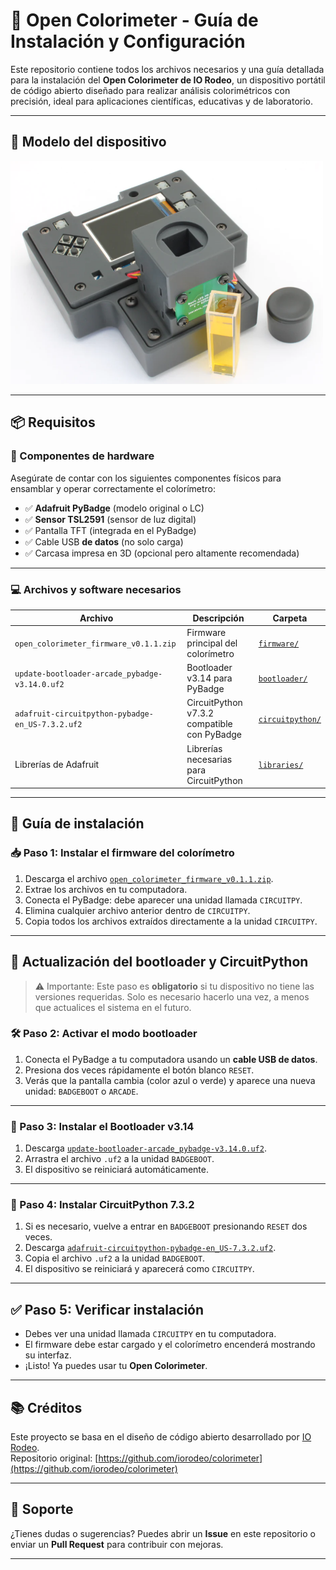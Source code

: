 # 🎨 Open Colorimeter - Guía de Instalación y Configuración

Este repositorio contiene todos los archivos necesarios y una guía detallada para la instalación del **Open Colorimeter de IO Rodeo**, un dispositivo portátil de código abierto diseñado para realizar análisis colorimétricos con precisión, ideal para aplicaciones científicas, educativas y de laboratorio.

---

## 📸 Modelo del dispositivo

<img src="image_1.png" alt="Open Colorimeter" width="500"/>

---

## 📦 Requisitos

### 🧰 Componentes de hardware

Asegúrate de contar con los siguientes componentes físicos para ensamblar y operar correctamente el colorímetro:

- ✅ **Adafruit PyBadge** (modelo original o LC)
- ✅ **Sensor TSL2591** (sensor de luz digital)
- ✅ Pantalla TFT (integrada en el PyBadge)
- ✅ Cable USB **de datos** (no solo carga)
- ✅ Carcasa impresa en 3D (opcional pero altamente recomendada)

---

### 💻 Archivos y software necesarios

| Archivo                                                   | Descripción                                      | Carpeta                |
|-----------------------------------------------------------|--------------------------------------------------|------------------------|
| `open_colorimeter_firmware_v0.1.1.zip`                    | Firmware principal del colorímetro               | [`firmware/`](firmware/) |
| `update-bootloader-arcade_pybadge-v3.14.0.uf2`            | Bootloader v3.14 para PyBadge                    | [`bootloader/`](bootloader/) |
| `adafruit-circuitpython-pybadge-en_US-7.3.2.uf2`          | CircuitPython v7.3.2 compatible con PyBadge      | [`circuitpython/`](circuitpython/) |
| Librerías de Adafruit                                     | Librerías necesarias para CircuitPython          | [`libraries/`](libraries/) |

---

## 🔧 Guía de instalación

### 📥 Paso 1: Instalar el firmware del colorímetro

1. Descarga el archivo [`open_colorimeter_firmware_v0.1.1.zip`](firmware/open_colorimeter_firmware_v0.1.1.zip).
2. Extrae los archivos en tu computadora.
3. Conecta el PyBadge: debe aparecer una unidad llamada `CIRCUITPY`.
4. Elimina cualquier archivo anterior dentro de `CIRCUITPY`.
5. Copia todos los archivos extraídos directamente a la unidad `CIRCUITPY`.

---

## 🔁 Actualización del bootloader y CircuitPython

> ⚠️ Importante: Este paso es **obligatorio** si tu dispositivo no tiene las versiones requeridas. Solo es necesario hacerlo una vez, a menos que actualices el sistema en el futuro.

### 🛠️ Paso 2: Activar el modo bootloader

1. Conecta el PyBadge a tu computadora usando un **cable USB de datos**.
2. Presiona dos veces rápidamente el botón blanco `RESET`.
3. Verás que la pantalla cambia (color azul o verde) y aparece una nueva unidad: `BADGEBOOT` o `ARCADE`.

---

### 🧱 Paso 3: Instalar el Bootloader v3.14

1. Descarga [`update-bootloader-arcade_pybadge-v3.14.0.uf2`](bootloader/update-bootloader-arcade_pybadge-v3.14.0.uf2).
2. Arrastra el archivo `.uf2` a la unidad `BADGEBOOT`.
3. El dispositivo se reiniciará automáticamente.

---

### 🐍 Paso 4: Instalar CircuitPython 7.3.2

1. Si es necesario, vuelve a entrar en `BADGEBOOT` presionando `RESET` dos veces.
2. Descarga [`adafruit-circuitpython-pybadge-en_US-7.3.2.uf2`](circuitpython/adafruit-circuitpython-pybadge-en_US-7.3.2.uf2).
3. Copia el archivo `.uf2` a la unidad `BADGEBOOT`.
4. El dispositivo se reiniciará y aparecerá como `CIRCUITPY`.

---

## ✅ Paso 5: Verificar instalación

- Debes ver una unidad llamada `CIRCUITPY` en tu computadora.
- El firmware debe estar cargado y el colorímetro encenderá mostrando su interfaz.
- ¡Listo! Ya puedes usar tu **Open Colorimeter**.

---

## 📚 Créditos

Este proyecto se basa en el diseño de código abierto desarrollado por [IO Rodeo](https://iorodeo.com).  
Repositorio original: [https://github.com/iorodeo/colorimeter](https://github.com/iorodeo/colorimeter)

---

## 📩 Soporte

¿Tienes dudas o sugerencias? Puedes abrir un **Issue** en este repositorio o enviar un **Pull Request** para contribuir con mejoras.

---


